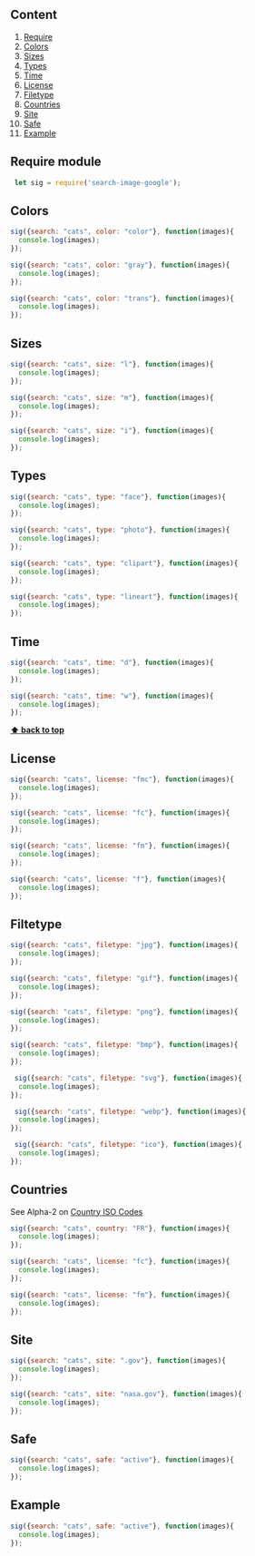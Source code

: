 ## Content
  <a name="Content"></a>
  1. [Require](#Require)
  1. [Colors](#Colors)
  1. [Sizes](#Sizes)
  1. [Types](#Types)
  1. [Time](#Time)
  1. [License](#License)
  1. [Filetype](#Filetype)
  1. [Countries](#Countries)
  1. [Site](#Site)
  1. [Safe](#Safe)
  1. [Example](#Example)
  
## Require module
  <a name="Require"></a>
 ```javascript
  let sig = require('search-image-google');
```

## Colors
  <a name="Colors"></a>
  ```javascript  
  sig({search: "cats", color: "color"}, function(images){
    console.log(images);
  });

  sig({search: "cats", color: "gray"}, function(images){
    console.log(images);
  });

  sig({search: "cats", color: "trans"}, function(images){
    console.log(images);
  });
  ```
  
## Sizes
  <a name="Sizes"></a>
  ```javascript  
  sig({search: "cats", size: "l"}, function(images){
    console.log(images);
  });

  sig({search: "cats", size: "m"}, function(images){
    console.log(images);
  });

  sig({search: "cats", size: "i"}, function(images){
    console.log(images);
  });
  ```
  
## Types
  <a name="Types"></a><a name="1.1"></a>
  ```javascript  
  sig({search: "cats", type: "face"}, function(images){
    console.log(images);
  });

  sig({search: "cats", type: "photo"}, function(images){
    console.log(images);
  });

  sig({search: "cats", type: "clipart"}, function(images){
    console.log(images);
  });
  
  sig({search: "cats", type: "lineart"}, function(images){
    console.log(images);
  });
  ```
  
## Time
  <a name="Time"></a>
  ```javascript  
  sig({search: "cats", time: "d"}, function(images){
    console.log(images);
  });

  sig({search: "cats", time: "w"}, function(images){
    console.log(images);
  });
  ```
  **[⬆ back to top](#table-of-contents)**
  
## License
  <a name="License"></a>
  ```javascript  
  sig({search: "cats", license: "fmc"}, function(images){
    console.log(images);
  });

  sig({search: "cats", license: "fc"}, function(images){
    console.log(images);
  });
  
  sig({search: "cats", license: "fm"}, function(images){
    console.log(images);
  });
  
  sig({search: "cats", license: "f"}, function(images){
    console.log(images);
  });
  ```
  
  ## Filtetype
  <a name="Filtetype"></a>
  ```javascript  
  sig({search: "cats", filetype: "jpg"}, function(images){
    console.log(images);
  });

  sig({search: "cats", filetype: "gif"}, function(images){
    console.log(images);
  });
  
  sig({search: "cats", filetype: "png"}, function(images){
    console.log(images);
  });
  
  sig({search: "cats", filetype: "bmp"}, function(images){
    console.log(images);
  });
  
   sig({search: "cats", filetype: "svg"}, function(images){
    console.log(images);
  });
  
   sig({search: "cats", filetype: "webp"}, function(images){
    console.log(images);
  });
  
   sig({search: "cats", filetype: "ico"}, function(images){
    console.log(images);
  });
  ```
  
  ## Countries
  <a name="Countries"></a>
  See Alpha-2 on <a href="http://www.nationsonline.org/oneworld/country_code_list.htm">Country ISO Codes</a>
  ```javascript  
  sig({search: "cats", country: "FR"}, function(images){
    console.log(images);
  });

  sig({search: "cats", license: "fc"}, function(images){
    console.log(images);
  });
  
  sig({search: "cats", license: "fm"}, function(images){
    console.log(images);
  });
  ```
  
## Site
  <a name="Site"></a>
  ```javascript  
  sig({search: "cats", site: ".gov"}, function(images){
    console.log(images);
  });

  sig({search: "cats", site: "nasa.gov"}, function(images){
    console.log(images);
  });
  ```
## Safe
  <a name="Safe"></a>
  ```javascript  
  sig({search: "cats", safe: "active"}, function(images){
    console.log(images);
  });
  ```
## Example
  <a name="Example"></a>
  ```javascript  
  sig({search: "cats", safe: "active"}, function(images){
    console.log(images);
  });
  ```
